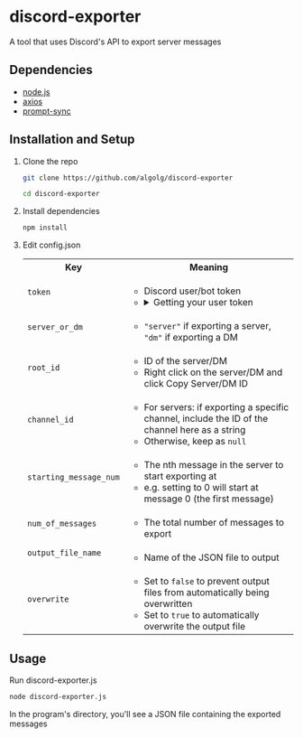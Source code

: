# discord-exporter
A tool that uses Discord's API to export server messages

## Dependencies

- [node.js](https://nodejs.org/en)
- [axios](https://www.npmjs.com/package/axios)
- [prompt-sync](https://www.npmjs.com/package/prompt-sync)

## Installation and Setup

1. Clone the repo
   ```sh
   git clone https://github.com/algolg/discord-exporter
   ```
   ```sh
   cd discord-exporter
   ```

2. Install dependencies
   ```sh
   npm install
   ```

3. Edit config.json
    <table>
        <tbody>
            <tr>
                <th>Key</th>
                <th>Meaning</th>
            </tr>
            <tr>
                <td><code>token</code></td>
                <td><ul>
                    <li>Discord user/bot token</li>
                    <li>
                        <details>
                            <summary>Getting your user token</summary>
                            <b>NOTE: Your user token is akin to a password and can give complete access to your Discord account. It should NOT be shared with anyone.</b>
                            <ol type="1">
                                <li>Open Discord and press Ctrl/Command + Shift + I</li>
                                <li>Go to the Network tab</li>
                                <li>Perform a reload (Ctrl + R)</li>
                                <li>In the "Filter" box at the top, type "/api"</li>
                                <li>Click on any of the requests that show up in the list and scroll to the "Request Headers" section</li>
                                <li>Find the string next to "authorization:" and copy that (this is your user token)</li>
                                <li>Paste your full user token as a string in config.json</li>
                            </ol>
                        </details>
                    </li>
                </ul></td>
            </tr>
            <tr>
                <td><code>server_or_dm</code></td>
                <td><ul>
                    <li><code>"server"</code> if exporting a server, <code>"dm"</code> if exporting a DM</li>
                </ul></td>
            </tr>
            <tr>
                <td><code>root_id</code></td>
                <td><ul>
                    <li>ID of the server/DM</li>
                    <li>Right click on the server/DM and click Copy Server/DM ID</li>
                </ul></td>
            </tr>
            <tr>
                <td><code>channel_id</code></td>
                <td><ul>
                    <li>For servers: if exporting a specific channel, include the ID of the channel here as a string</li>
                    <li>Otherwise, keep as <code>null</code></li>
                </ul></td>
            </tr>
            <tr>
                <td><code>starting_message_num</code></td>
                <td><ul>
                    <li>The nth message in the server to start exporting at</li>
                    <li>e.g. setting to 0 will start at message 0 (the first message)</li>
                </ul></td>
            </tr>
            <tr>
                <td><code>num_of_messages</code></td>
                <td><ul>
                    <li>The total number of messages to export</li>
                </ul></td>
            </tr>
            <tr>
                <td><code>output_file_name</code></td>
                <td><ul>
                    <li>Name of the JSON file to output</li>
                </ul></td>
            </tr>
            <tr>
                <td><code>overwrite</code></td>
                <td><ul>
                    <li>Set to <code>false</code> to prevent output files from automatically being overwritten</li>
                    <li>Set to <code>true</code> to automatically overwrite the output file</li>
                </ul></td>
            </tr>
        </tbody>
    </table>

## Usage

Run discord-exporter.js
```sh
node discord-exporter.js
```
In the program's directory, you'll see a JSON file containing the exported messages
